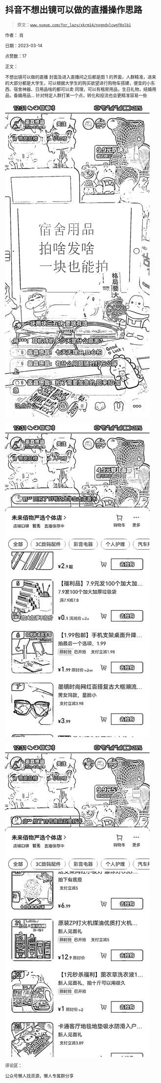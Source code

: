 # 抖音不想出镜可以做的直播操作思路

> 原文：[`www.yuque.com/for_lazy/xkrm14/nxgndvlcwgf0xlb1`](https://www.yuque.com/for_lazy/xkrm14/nxgndvlcwgf0xlb1)

作者： 肖

日期：2023-03-14

点赞数：17

正文：

不想出镜可以做的直播 封面及进入直播间之后都是图 1 的界面，人群精准，进来的大部分都是大学生，可以根据大学生的购买欲望进行购物车搭建，便宜的小东西、宿舍神器、日用品啥的都可以卖 同理，可以有租房用品，生日礼物，结婚用品，备婚用品… 针对特定人群打某一个点，转化和投流也会更精准容易一些

![](img/8d99dffb047ede598f3d12eb6b2e001c.png)

![](img/875e9810f00b478a8d8e5936d36155bc.png)

![](img/9b34d4e2b48b6f5823f019a00345b8bb.png)

评论区：

公众号懒人找资源，懒人专属群分享

